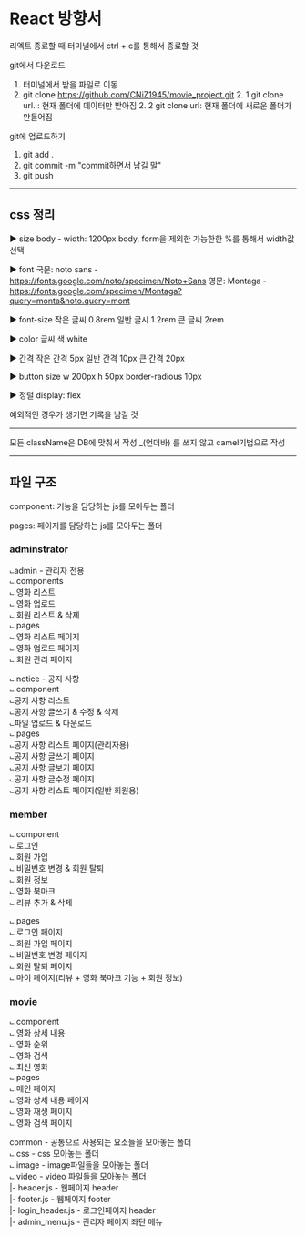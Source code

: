 # React 방향서

리엑트 종료할 때 터미널에서 ctrl + c를 통해서 종료할 것

git에서 다운로드
1. 터미널에서 받을 파일로 이동
2. git clone https://github.com/CNiZ1945/movie_project.git
    2. 1 git clone url. : 현재 폴더에 데이터만 받아짐
    2. 2 git clone url: 현재 폴더에 새로운 폴더가 만들어짐

git에 업로드하기
1. git add .
2. git commit -m "commit하면서 남길 말"
3. git push


------------------------------------------------------------------
## css 정리

► size
body - width: 1200px
body, form을 제외한 가능한한 %를 통해서 width값 선택


► font
국문: noto sans - https://fonts.google.com/noto/specimen/Noto+Sans
영문: Montaga - https://fonts.google.com/specimen/Montaga?query=monta&noto.query=mont


► font-size 
작은 글씨 0.8rem
일반 글시 1.2rem
큰 글씨 2rem

► color
글씨 색 white


► 간격
작은 간격 5px
일반 간격 10px
큰 간격 20px

► button size
w 200px
h 50px
border-radious 10px

► 정렬
display: flex

예외적인 경우가 생기면 기록을 남길 것

------------------------------------------------------------------
모든 className은 DB에 맞춰서 작성
_(언더바) 를 쓰지 않고 camel기법으로 작성



-------------------------------------------------------------
## 파일 구조

component: 기능을 담당하는 js를 모아두는 폴더

pages: 페이지를 담당하는 js를 모아두는 폴더

### adminstrator
⨽admin - 관리자 전용<br/>
    ⨽ components<br/>
        ⨽ 영화 리스트<br/>
        ⨽ 영화 업로드<br/>
        ⨽ 회원 리스트 & 삭제<br/>
    ⨽ pages<br/>
        ⨽ 영화 리스트 페이지<br/>
        ⨽ 영화 업로드 페이지<br/>
        ⨽ 회원 관리 페이지<br/>

⨽ notice - 공지 사항<br/>
    ⨽ component<br/>
        ⨽공지 사항 리스트<br/>
        ⨽공지 사항 글쓰기 & 수정 & 삭제<br/>
        ⨽파일 업로드 & 다운로드<br/>
    ⨽ pages<br/>
        ⨽공지 사항 리스트 페이지(관리자용)<br/>
        ⨽공지 사항 글쓰기 페이지<br/>
        ⨽공지 사항 글보기 페이지<br/>
        ⨽공지 사항 글수정 페이지<br/>
        ⨽공지 사항 리스트 페이지(일반 회원용)<br/>

### member
⨽ component<br/>
    ⨽ 로그인<br/>
    ⨽ 회원 가입<br/>
    ⨽ 비밀번호 변경 & 회원 탈퇴<br/>
    ⨽ 회원 정보<br/>
    ⨽ 영화 북마크<br/>
    ⨽ 리뷰 추가 & 삭제<br/>

⨽ pages<br/>
    ⨽ 로그인 페이지<br/>
    ⨽ 회원 가입 페이지<br/>
    ⨽ 비밀번호 변경 페이지<br/>
    ⨽ 회원 탈퇴 페이지<br/>
    ⨽ 마이 페이지(리뷰 + 영화 북마크 기능 + 회원 정보)<br/>

### movie
⨽ component<br/>
    ⨽ 영화 상세 내용<br/>
    ⨽ 영화 순위<br/>
    ⨽ 영화 검색<br/>
    ⨽ 최신 영화<br/>
⨽ pages<br/>
    ⨽ 메인 페이지<br/>
    ⨽ 영화 상세 내용 페이지<br/>
    ⨽ 영화 재생 페이지<br/>
    ⨽ 영화 검색 페이지<br/>

common - 공통으로 사용되는 요소들을 모아놓는 폴더<br/>
   ⨽ css - css 모아놓는 폴더<br/>
   ⨽ image - image파일들을 모아놓는 폴더<br/>
   ⨽ video - video 파일들을 모아놓는 폴더<br/>
|- header.js - 웹페이지 header   <br/>
|- footer.js - 웹페이지 footer   <br/>
|- login_header.js - 로그인페이지 header   <br/>
|- admin_menu.js - 관리자 페이지 좌단 메뉴  <br/>






